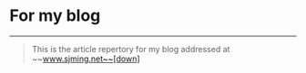 # For my blog
---
> This is the article repertory for my blog addressed at ~~www.sjming.net~~[down]
